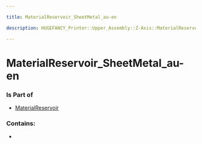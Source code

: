 ```yaml
---

title: MaterialReservoir_SheetMetal_au-en

description: HUGEFANCY_Printer::Upper_Assembly::Z-Axis::MaterialReservoir::MaterialReservoir_SheetMetal_au-en

---
```

# MaterialReservoir_SheetMetal_au-en
<script>
    var geoarray = '{"MaterialReservoir_SheetMetal_au-en": {}}';
</script>
<script>
    var basepath = '/assets/HUGEFANCY_Printer/Upper_Assembly/Z-Axis/MaterialReservoir/';
</script>
<link rel="stylesheet" href="/css/container.css">

<div id="container"></div>

<!-- these are the required scripts for the three.js scene -->
<script src="/lib/three.min.js"></script>
<script src="/lib/OrbitControls.js"></script>
<script src="/lib/RectAreaLightUniformsLib.js"></script>
<!-- this is your app's lib file -->
<script src="/lib/triceratops_app.js"></script>
### Is Part of
- [MaterialReservoir](../MaterialReservoir)  

### Contains:
- [](./MaterialReservoir_SheetMetal_au-en/)

